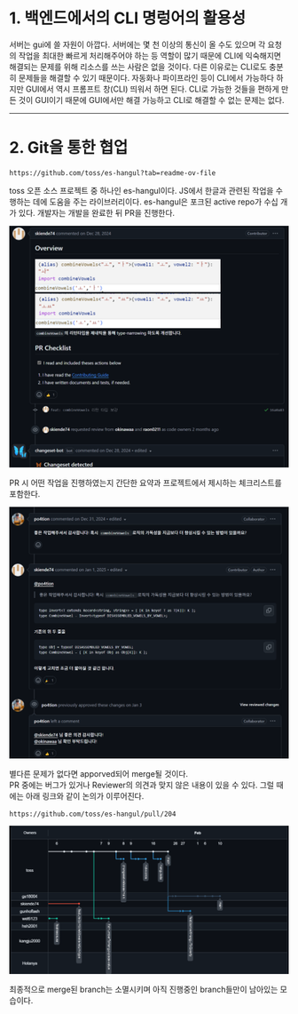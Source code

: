 # 1. 백엔드에서의 CLI 명렁어의 활용성

서버는 gui에 쓸 자원이 아깝다. 서버에는 몇 천 이상의 통신이 올 수도 있으며 각 요청의 작업을 최대한 빠르게 처리해주어야 하는 등 역할이 많기 때문에 CLI에 익숙해지면 해결되는 문제를 위해 리소스를 쓰는 사람은 없을 것이다.
다른 이유로는 CLI로도 충분히 문제들을 해결할 수 있기 때문이다. 자동화나 파이프라인 등이 CLI에서 가능하다 하지만 GUI에서 역시 프롬프트 창(CLI) 띄워서 하면 된다. CLI로 가능한 것들을 편하게 만든 것이 GUI이기 때문에 GUI에서만 해결 가능하고 CLI로 해결할 수 없는 문제는 없다.

---

# 2. Git을 통한 협업

```
https://github.com/toss/es-hangul?tab=readme-ov-file
```

toss 오픈 소스 프로젝트 중 하나인 es-hangul이다. JS에서 한글과 관련된 작업을 수행하는 데에 도움을 주는 라이브러리이다.
es-hangul은 포크된 active repo가 수십 개가 있다. 개발자는 개발을 완료한 뒤 PR을 진행한다.

![PR1](./weekly4/PR1.png)

PR 시 어떤 작업을 진행하였는지 간단한 요약과 프로젝트에서 제시하는 체크리스트를 포함한다.

![PR2](./weekly4/PR2.png)

별다른 문제가 없다면 apporved되어 merge될 것이다.  
PR 중에는 버그가 있거나 Reviewer의 의견과 맞지 않은 내용이 있을 수 있다. 그럴 때에는 아래 링크와 같이 논의가 이루어진다.

```
https://github.com/toss/es-hangul/pull/204
```

![tree](./weekly4/tree.png)

최종적으로 merge된 branch는 소멸시키며 아직 진행중인 branch들만이 남아있는 모습이다.
